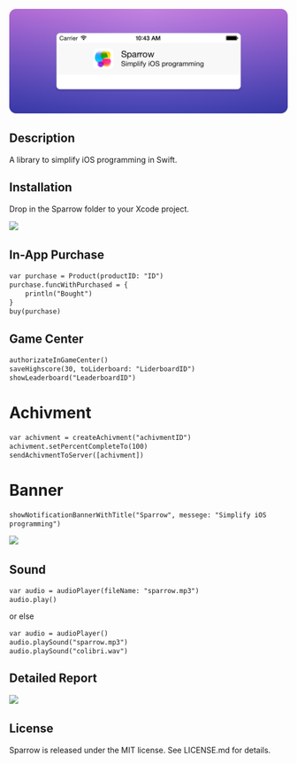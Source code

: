 ![](/Img/banner.png)

## Description
A library to simplify iOS programming in Swift.

## Installation
Drop in the Sparrow folder to your Xcode project.

![](http://f.cl.ly/items/1p2i1n413f0A0R1P0j0T/installation.jpg)

## In-App Purchase

    var purchase = Product(productID: "ID")
    purchase.funcWithPurchased = {
        println("Bought")
    }
    buy(purchase)

## Game Center

    authorizateInGameCenter()
    saveHighscore(30, toLiderboard: "LiderboardID")
    showLeaderboard("LeaderboardID")

# Achivment

    var achivment = createAchivment("achivmentID")
    achivment.setPercentCompleteTo(100)
    sendAchivmentToServer([achivment])

# Banner

    showNotificationBannerWithTitle("Sparrow", messege: "Simplify iOS programming")

![](http://f.cl.ly/items/443E2R0B0b0h1Z351K20/banner.jpg)

## Sound

    var audio = audioPlayer(fileName: "sparrow.mp3")
    audio.play()

or else

    var audio = audioPlayer()
    audio.playSound("sparrow.mp3")
    audio.playSound("colibri.wav")

## Detailed Report

![](http://f.cl.ly/items/3O201E280q3a2h3B0d0Z/log.jpg)

## License
Sparrow is released under the MIT license. See LICENSE.md for details.